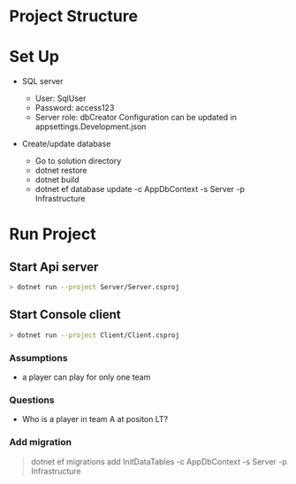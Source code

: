 # Project Structure
# Set Up
- SQL server
	- User: SqlUser
	- Password: access123
	- Server role: dbCreator
	Configuration can be updated in appsettings.Development.json
	
- Create/update database
	- Go to solution directory
	- dotnet restore
	- dotnet build
	- dotnet ef database update -c AppDbContext -s Server -p Infrastructure
# Run Project
## Start Api server
```sh
> dotnet run --project Server/Server.csproj
```
## Start Console client
```sh
> dotnet run --project Client/Client.csproj
```

### Assumptions
- a player can play for only one team
### Questions
- Who is a player in team A at positon LT?

### Add migration
> dotnet ef migrations add InitDataTables -c AppDbContext -s Server -p Infrastructure



